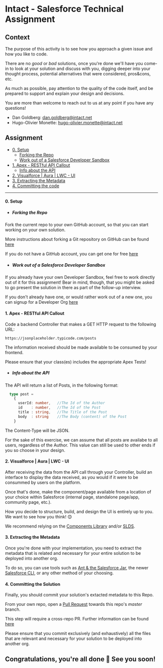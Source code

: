 # Intact - Salesforce Technical Assignment

## Context

The purpose of this activity is to see how you approach a given issue and how you like to code.

There are no _good_ or _bad_ solutions, once you're done we'll have you come-in to look at your
solution and discuss with you, digging deeper into your thought process, potential alternatives that were considered, pros&cons, etc.

As much as possible, pay attention to the quality of the code itself, and be prepared to support and explain your design and decisions.

You are more than welcome to reach out to us at any point if you have any questions!

- Dan Goldberg: dan.goldberg@intact.net
- Hugo-Olivier Monette: hugo-olivier.monette@intact.net

## Assignment

  - [0. Setup](#0-setup)
    * [Forking the Repo](#forking-the-repo)
    * [Work out of a Salesforce Developer Sandbox](#work-out-of-a-salesforce-developer-sandbox)
  - [1. Apex - RESTful API Callout](#1-apex---restful-api-callout)
    * [Info about the API](#info-about-the-api)
  - [2. Visualforce | Aura | LWC - UI](#2-visualforce---aura---lwc---ui)
  - [3. Extracting the Metadata](#3-extracting-the-metadata)
  - [4. Committing the code](#4-committing-the-code)

  ---

#### 0. Setup

 * ##### Forking the Repo

  Fork the current repo to your own GitHub account, so that you can start working on your own solution.

  More instructions about forking a Git repository on GitHub can be found [here](https://help.github.com/en/github/getting-started-with-github/fork-a-repo)

  If you do not have a GitHub account, you can get one for free [here](https://github.com/join)

  * ##### Work out of a Salesforce Developer Sandbox

  If you already have your own Developer Sandbox, feel free to work directly out of it for this assignment! Bear in mind, though, that you might be asked to go present the solution in there as part of the follow-up interview.

  If you don't already have one, or would rather work out of a new one, you can signup for a Developer Org [here](https://developer.salesforce.com/signup)

#### 1. Apex - RESTful API Callout

Code a backend Controller that makes a GET HTTP request to the following URL:

```http
https://jsonplaceholder.typicode.com/posts
```

The information received should be made available to be consumed by your frontend.

Please ensure that your class(es) includes the appropriate Apex Tests!

  * ##### Info about the API 

  The API will return a list of Posts, in the following format:

  ```typescript
    type post = 
      {
        userId: number,   //The Id of the Author
        id    : number,   //The Id of the Post 
        title : string,   //The Title of the Post
        body  : string    //The Body (content) of the Post
      }
  ```

  The Content-Type will be JSON.

  For the sake of this exercise, we can assume that all posts are availabe to all users, regardless of the Author. This value can still be used to other ends if you so choose in your design.
  
#### 2. Visualforce | Aura | LWC - UI

After receiving the data from the API call through your Controller, build an interface to display the data received, as you would if it were to be consummed by users on the platform.

Once that's done, make the component/page available from a location of your choice within Salesforce (internal page, standalone page/app, community page, etc.).

How you decide to structure, build, and design the UI is entirely up to you. We want to see how you think! 😊

We recommend relying on the [Components Library](https://developer.salesforce.com/docs/component-library/overview/components) and/or [SLDS](https://www.lightningdesignsystem.com/).

#### 3. Extracting the Metadata

Once you're done with your implementation, you need to extract the metadata that is related and necessary for your entire solution to be deployed into another org.

To do so, you can use tools such as [Ant & the Salesforce Jar](https://developer.salesforce.com/docs/atlas.en-us.daas.meta/daas/forcemigrationtool_install.htm), the newer [Salesforce CLI](https://developer.salesforce.com/docs/atlas.en-us.sfdx_cli_reference.meta/sfdx_cli_reference/cli_reference.htm), or any other method of your choosing.

#### 4. Committing the Solution

Finally, you should commit your solution's extacted metadata to this Repo.

From your own repo, open a [Pull Request](https://help.github.com/en/github/collaborating-with-issues-and-pull-requests/about-pull-requests) towards this repo's _master_ branch.

This step will require a cross-repo PR. Further information can be found [here](https://help.github.com/en/github/collaborating-with-issues-and-pull-requests/creating-a-pull-request-from-a-fork)

Please ensure that you commit exclusively (and exhaustively) all the files that are relevant and necessary for your solution to be deployed into another org.

## Congratulations, you're all done 🎉 See you soon!
